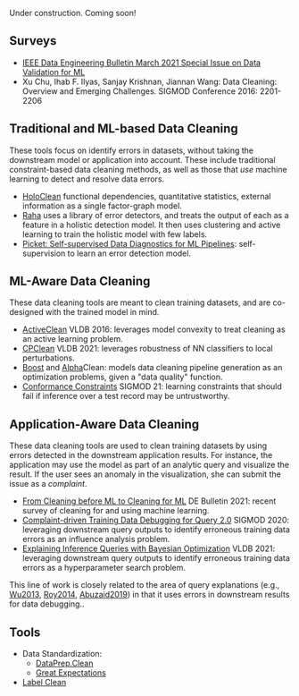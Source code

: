 Under construction. Coming soon!

## Surveys

* [IEEE Data Engineering Bulletin March 2021 Special Issue on Data Validation for ML](http://sites.computer.org/debull/A21mar/issue1.htm)
* Xu Chu, Ihab F. Ilyas, Sanjay Krishnan, Jiannan Wang: Data Cleaning: Overview and Emerging Challenges. SIGMOD Conference 2016: 2201-2206


## Traditional and ML-based Data Cleaning

These tools focus on identify errors in datasets, without taking the downstream model or application into account.
These include traditional constraint-based data cleaning methods, as well as those that _use_ machine learning to 
detect and resolve data errors.

* [HoloClean](https://arxiv.org/pdf/1702.00820.pdf) functional dependencies, quantitative statistics, external information as a single factor-graph model.
* [Raha](https://dl.acm.org/doi/abs/10.1145/3299869.3324956) uses a library of error detectors, and treats the output of each as a feature in a holistic detection model.  It then uses clustering and active learning to train the holistic model with few labels.
* [Picket: Self-supervised Data Diagnostics for ML Pipelines](https://arxiv.org/abs/2006.04730): self-supervision to learn an error detection model.


## ML-Aware Data Cleaning

These data cleaning tools are meant to clean training datasets, and are co-designed with the trained model
in mind.  

* [ActiveClean](https://dl.acm.org/doi/pdf/10.14778/2994509.2994514) VLDB 2016: leverages model convexity to treat cleaning as an active learning problem.
* [CPClean](https://arxiv.org/pdf/2005.05117.pdf) VLDB 2021: leverages robustness of NN classifiers to local perturbations.
* [Boost](https://arxiv.org/abs/1711.01299) and [Alpha](https://arxiv.org/abs/1904.11827)Clean: models data cleaning pipeline generation as an optimization problems, given a "data quality" function.
* [Conformance Constraints](https://dl.acm.org/doi/10.1145/3448016.3452795) SIGMOD 21: learning constraints that should fail if inference over a test record may be untrustworthy.

## Application-Aware Data Cleaning

These data cleaning tools are used to clean training datasets by using errors detected in the downstream application results.
For instance, the application may use the model as part of an analytic query and visualize the result.  If the user sees an anomaly in the visualization, she can submit the issue as a _complaint_.   

* [From Cleaning before ML to Cleaning for ML](http://sites.computer.org/debull/A21mar/p24.pdf) DE Bulletin 2021: recent survey of cleaning for and using machine learning.
* [Complaint-driven Training Data Debugging for Query 2.0](https://arxiv.org/pdf/2004.05722.pdf) SIGMOD 2020: leveraging downstream query outputs to identify erroneous training data errors as an influence analysis problem.
* [Explaining Inference Queries with Bayesian Optimization](https://arxiv.org/abs/2102.0530://arxiv.org/abs/2102.05308) VLDB 2021: leveraging downstream query outputs to identify erroneous training data errors as a hyperparameter search problem.

This line of work is closely related to the area of query explanations (e.g., [Wu2013](http://sirrice.github.io/files/papers/scorpion-vldb13.pdf), [Roy2014](https://dl.acm.org/doi/abs/10.1145/2588555.2588578), [Abuzaid2019](https://cs.stanford.edu/~matei/papers/2019/vldb_macrobase_diff.pdf)) in that it uses errors in downstream results for data debugging..


## Tools

* Data Standardization: 
  * [DataPrep.Clean](https://docs.dataprep.ai/user_guide/clean/introduction.html)
  * [Great Expectations](https://greatexpectations.io/)
* [Label Clean](https://pypi.org/project/cleanlab/)
